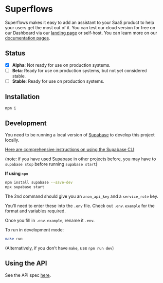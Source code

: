 # Superflows

Superflows makes it easy to add an assistant to your SaaS product to help your users get the most out of it. You can test our cloud version for free on our Dashboard via our [landing page](https://www.superflows.ai/) or self-host. You can learn more on our [documentation pages](https://docs.superflows.ai/).

## Status

- [x] **Alpha**: Not ready for use on production systems.
- [ ] **Beta**: Ready for use on production systems, but not yet considered stable.
- [ ] **Stable**: Ready for use on production systems.

## Installation

```bash
npm i
```

## Development

You need to be running a local version of [Supabase](https://supabase.io) to develop this project locally.

[Here are comprehensive instructions on using the Supabase CLI](https://supabase.com/docs/guides/cli)

(note: if you have used Supabase in other projects before, you may have to `supabase stop` before running `supabase start`)


**If using `npm`**

```bash
npm install supabase --save-dev
npx supabase start
```
The 2nd command should give you an `anon_api_key` and a `service_role` key.

You'll need to enter these into the `.env` file. Check out `.env.example` for the format and variables required.

Once you fill in `.env.example`, rename it `.env`.

To run in development mode:

```bash
make run
```

(Alternatively, if you don't have `make`, use `npm run dev`)

## Using the API

See the API spec [here](https://docs.superflows.ai/docs/category/api-specification).

